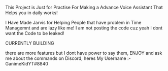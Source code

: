 This Project is Just for Practise For Making a Advance Voice Assistant That Helps you in daily works!

I Have Made Jarvis for Helping People that have problem in Time Managemnt and are lazy like me! I am not posting the code cuz yeah I dont want the Code to be leaked!

CURRENTLY BUILDING

there are more features but I dont have power to say them, ENJOY and ask me about the commands on Discord, heres My Username :- GanimeKidYT#8840
